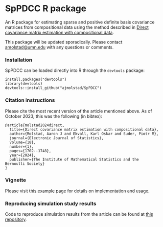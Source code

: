 # SpPDCC R package
An R package for estimating sparse and positive definite basis covariance matrices from compositional data using the method described in [Direct covariance matrix estimation with compositional data](https://arxiv.org/abs/2212.09833). 

This package will be updated sporadically. Please contact amolstad@umn.edu with any questions or comments. 

### Installation
SpPDCC can be loaded directly into R through the `devtools` package:
```{r}
install.packages("devtools")
library(devtools)
devtools::install_github("ajmolstad/SpPDCC")
```
### Citation instructions
Please cite the most recent version of the article mentioned above. As of October 2023, this was the following (in bibtex): 
```
@article{molstad2024direct,
  title={Direct covariance matrix estimation with compositional data},
  author={Molstad, Aaron J and Ekvall, Karl Oskar and Suder, Piotr M},
  journal={Electronic Journal of Statistics},
  volume={18},
  number={1},
  pages={1702--1748},
  year={2024},
  publisher={The Institute of Mathematical Statistics and the Bernoulli Society}
}
```
### Vignette
Please visit [this example page](https://ajmolstad.github.io/docs/SpPDCCExample.html) for details on implementation and usage. 


### Reproducing simulation study results
Code to reproduce simulation results from the article can be found at [this repository](https://github.com/ajmolstad/CompositionalCovariance).
